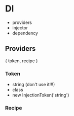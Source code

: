# DI

- providers
- injector
- dependency


## Providers

{ token, recipe }

### Token

- string (don't use it!!!)
- class
- new InjectionToken('string')

### Recipe




